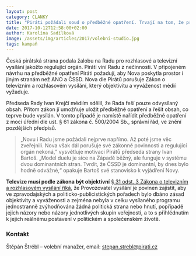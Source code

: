 ```yaml
---
layout: post
category: CLANKY
title: "Piráti požádali soud o předběžné opatření. Trvají na tom, že předvolební duel na Nově je nezákonný."
date: 2017-10-12T12:58:00+02:00
author: Karolína Sadílková
image: /assets/img/articles/2017/volebni-studio.jpg
tags: kampaň
---
```

 
Česká pirátská strana podala žalobu na Radu pro rozhlasové a televizní vysílání jakožto regulující orgán. Piráti viní Radu z nečinnosti. V připojeném návrhu na předběžné opatření Piráti požadují, aby Nova poskytla prostor i jiným stranám než ANO a ČSSD. Nova dle Pirátů porušuje Zákon o televizním a rozhlasovém vysílání, který objektivitu a vyváženost médií vyžaduje.

Předseda Rady Ivan Krejčí médiím sdělil, že Rada řeší pouze odvysílaný obsah. Přitom zákon jí umožňuje uložit předběžné opatření a řešit obsah, co teprve bude vysílán. V tomto případě je namístě nařídit předběžné opatření z moci úřední dle ust. § 61 zákona č. 500/2004 Sb., správní řád, ve znění pozdějších předpisů.

> „Novu i Radu jsme požádali nejprve napřímo. Až poté jsme věc zveřejnili. Nova však dál porušuje své zákonné povinnosti a regulující orgán nekoná,“ vysvětluje motivaci Pirátů předseda strany Ivan Bartoš. „Model duelu je sice na Západě běžný, ale funguje v systému dvou dominantních stran. Tvrdit, že ČSSD je dominantní, by dnes bylo hodně odvážné,“ opakuje Bartoš své stanovisko k vyjádření Novy.

**Televize musí podle zákona být objektivní**
[§ 31 odst. 3 Zákona o televizním a rozhlasovém vysílání říká](https://www.zakonyprolidi.cz/cs/2001-231#cast5-hlava1), že Provozovatel vysílání je povinen zajistit, aby ve zpravodajských a politicko-publicistických pořadech bylo dbáno zásad objektivity a vyváženosti a zejména nebyla v celku vysílaného programu jednostranně zvýhodňována žádná politická strana nebo hnutí, popřípadě jejich názory nebo názory jednotlivých skupin veřejnosti, a to s přihlédnutím k jejich reálnému postavení v politickém a společenském životě.

### Kontakt

Štěpán Štrébl – volební manažer, email: stepan.strebl@pirati.cz



